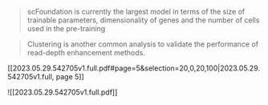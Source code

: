 > scFoundation is currently the largest model in terms of the size of trainable parameters, dimensionality of genes and the number of cells used in the pre-training



> Clustering is another common analysis to validate the performance of read-depth enhancement methods.

[[2023.05.29.542705v1.full.pdf#page=5&selection=20,0,20,100|2023.05.29.542705v1.full, page 5]]


![[2023.05.29.542705v1.full.pdf]]